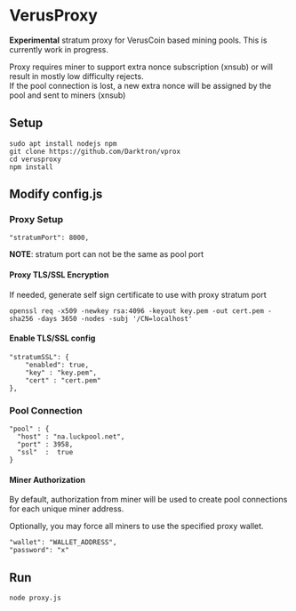 # VerusProxy
**Experimental** stratum proxy for VerusCoin based mining pools. This is currently work in progress.  
  
Proxy requires miner to support extra nonce subscription (xnsub) or will result in mostly low difficulty rejects.  
If the pool connection is lost, a new extra nonce will be assigned by the pool and sent to miners (xnsub)  
  
## Setup
    sudo apt install nodejs npm
    git clone https://github.com/Darktron/vprox
    cd verusproxy
    npm install

## Modify config.js

### Proxy Setup

    "stratumPort": 8000,
    
**NOTE**: stratum port can not be the same as pool port  
    
#### Proxy TLS/SSL Encryption
If needed, generate self sign certificate to use with proxy stratum port

    openssl req -x509 -newkey rsa:4096 -keyout key.pem -out cert.pem -sha256 -days 3650 -nodes -subj '/CN=localhost'  

#### Enable TLS/SSL config

    "stratumSSL": {
        "enabled": true,
        "key" : "key.pem",
        "cert" : "cert.pem"
    },

### Pool Connection

    "pool" : {
      "host" : "na.luckpool.net",
      "port" : 3958,
      "ssl"  :  true
    }

#### Miner Authorization
By default, authorization from miner will be used to create pool connections for each unique miner address.  
  
Optionally, you may force all miners to use the specified proxy wallet.

    "wallet": "WALLET_ADDRESS",
    "password": "x"

## Run
    node proxy.js
